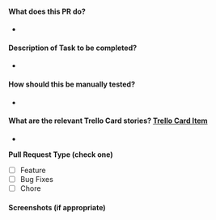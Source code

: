 #### What does this PR do?
- 

#### Description of Task to be completed?
-

#### How should this be manually tested?
-

#### What are the relevant Trello Card stories? [ Trello Card Item ](https://trello.com/b/8x3mo2V5/say-their-names-web)
-

**Pull Request Type (check one)**
- [ ] Feature
- [ ] Bug Fixes
- [ ] Chore

#### Screenshots (if appropriate)
